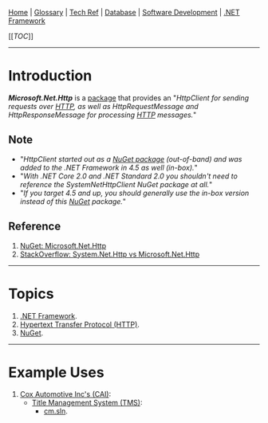 [Home](/Slalom-LLC/Slalom-Consulting) | [Glossary](/Glossary) | [Tech Ref](/Tech-Ref) | [Database](/Tech-Ref/Software-Development/Database) | [Software Development](/Tech-Ref/Software-Development) | [.NET Framework](/Tech-Ref/Software-Development/NET-Framework)

[[_TOC_]]

---
# Introduction
***Microsoft.Net.Http*** is a [package](/Tech-Ref/Microsoft/Microsoft-Windows/NuGet) that provides an "_HttpClient for sending requests over [HTTP](/Tech-Ref/WWW-\(World-Wide-Web\)/HTTP-\(Hypertext-Transfer-Protocol\)), as well as HttpRequestMessage and HttpResponseMessage for processing [HTTP](/Tech-Ref/WWW-\(World-Wide-Web\)/HTTP-\(Hypertext-Transfer-Protocol\)) messages._"

## Note
   - "_HttpClient started out as a [NuGet package](/Tech-Ref/Microsoft/Microsoft-Windows/NuGet) (out-of-band) and was added to the .NET Framework in 4.5 as well (in-box)._"
   - "_With .NET Core 2.0 and .NET Standard 2.0 you shouldn't need to reference the SystemNetHttpClient NuGet package at all._"
   - "_If you target 4.5 and up, you should generally use the in-box version instead of this [NuGet](/Tech-Ref/Microsoft/Microsoft-Windows/NuGet) package._"

## Reference
1. [NuGet: Microsoft.Net.Http](https://www.nuget.org/packages/Microsoft.Net.Http)
1. [StackOverflow: System.Net.Http vs Microsoft.Net.Http](https://stackoverflow.com/a/52334055/418950)

---
# Topics
1. [.NET Framework](/Tech-Ref/Software-Development/NET-Framework).
1. [Hypertext Transfer Protocol (HTTP)](/Tech-Ref/WWW-\(World-Wide-Web\)/HTTP-\(Hypertext-Transfer-Protocol\)).
1. [NuGet](/Tech-Ref/Microsoft/Microsoft-Windows/NuGet).

---
# Example Uses
1. [Cox Automotive Inc's (CAI)](/Clients/CAI-\(Cox-Automotive-Inc\)):
   - [Title Management System (TMS)](/Clients/CAI-\(Cox-Automotive-Inc\)/Infrastructure-\(CAI\)/Systems-and-Services-\(CAI\)/TMS):
      - [cm.sln](/Clients/CAI-\(Cox-Automotive-Inc\)/Infrastructure-\(CAI\)/Systems-and-Services-\(CAI\)/TMS/cm.sln#third-party-components).
